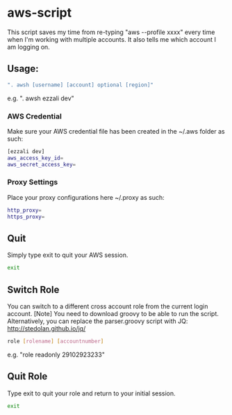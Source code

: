 # aws-script

This script saves my time from re-typing "aws --profile xxxx" every time when I'm working with multiple accounts. It also tells me which account I am logging on.

## Usage:

```bash
". awsh [username] [account] optional [region]"
```

e.g. ". awsh ezzali dev"

### AWS Credential

Make sure your AWS credential file has been created in the ~/.aws folder as such:

```bash
[ezzali dev]
aws_access_key_id=
aws_secret_access_key=
```
### Proxy Settings

Place your proxy configurations here ~/.proxy as such:

```bash
http_proxy=
https_proxy=
```

## Quit

Simply type exit to quit your AWS session.

```bash
exit
```
## Switch Role

You can switch to a different cross account role from the current login account. [Note] You need to download groovy to be able to run the script. Alternatively, you can replace the parser.groovy script with JQ: http://stedolan.github.io/jq/

```bash
role [rolename] [accountnumber]
```

e.g. "role readonly 29102923233"

## Quit Role

Type exit to quit your role and return to your initial session.

```bash
exit
```
